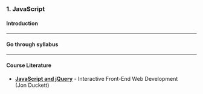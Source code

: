 ### 1. JavaScript
#### Introduction


---

#### Go through syllabus


---

#### Course Literature

* **<a href="https://www.bokus.com/bok/9781118907443/web-design-with-html-css-javascript-and-jquery-set/" target="_blank">JavaScript and jQuery</a>** - Interactive Front-End Web Development <br>(Jon Duckett)